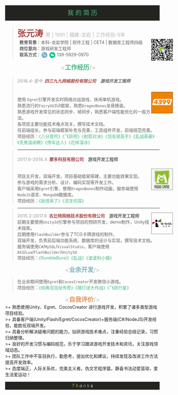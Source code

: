 <p style="background-color:#23241F; width:100%; height:50px;line-height:50px;text-align:center;font-size:20px">
<span style="color:#42B983">我 的 简 历</span>
</p>

><span style="font-size:28px;color:#ab4642;"><strong>张元涛</strong>&nbsp;<span style="color:#b8b8b8;font-size:16px;">男 | 1991 | 福建-龙岩 | 工作经验-5年</span></span><br>
><img src="assets/code.jpg"  width="70" height="70" type="image/jpeg" style="float: right;margin-bottom: 1em; margin-right: -3.05em;">
>&ensp;<strong>教育背景</strong>：本科-龙岩学院 | 软件工程 | CET4 | 数据库工程师四级<br>
>&ensp;<strong>岗位意向</strong>：游戏研发工程师<br>
>&ensp;<strong>联系方式</strong>：<img src="assets/电话2.png"  width="22" height="22" type="image/jpeg" style="vertical-align: middle;"> <img src="assets/微信1.png"  width="22" height="22" type="image/jpeg"  style="vertical-align: middle;"> 139-5929-0970

<center><span style="font-size:20px;color:#b8b8b8"><<span style="color:#42B983"><strong>工作经历</strong></span>/></span></center>

>##### <strong><span style="color:#b8b8b8">2018.4-至今</span>&ensp;<span style="color:#ab4642">四三九九网络股份有限公司</span>&ensp;&ensp;游戏开发工程师</strong>
><img src="assets/4399.png"  width="70" height="70" type="image/jpeg" style="float: right; margin-top:0.2em;margin-right: -3.05em; "> <br>
>使用 `Egret`引擎开发实时网络对战游戏、休闲单机游戏。<br>
>熟悉流行的`FairyGUI`UI框架，熟悉`DragonBones`龙骨换装。<br>
>熟悉游戏开发常见的状态同步、帧同步，熟悉客户端性能优化的一般方法。<br>
>各项目主要功能技术难点攻关，撰写技术文档。<br>
>任前端组长，参与前端框架补充与完善，工具组件开发，前端规范完善。<br>
>项目经历：<span style="color:#42B983">《八分音符》《飞跃吧》《射箭对决》《羽毛球高手》《乱战英豪》《天黑请闭眼》《停车达人》《花样溜冰》

>---
>#### <strong><span style="color:#b8b8b8">2017.6-2018.4</span>&ensp;<span style="color:#ab4642">摩多科技有限公司</span>&ensp;&ensp;游戏开发工程师</strong>
><img src="assets/modo.png"  width="70" height="70" type="image/jpeg" style="float: right;margin-top: 0.2em; margin-right: -3.05em; "> <br>
>项目主开发，双端开发，项目基础框架搭建，主要功能效果实现。<br>
>参与游戏的需求分析、设计、编码实现等开发工作。<br>
>客户端采用`Egret`引擎、使用`DragonBones`制作动画，服务端使用`NodeJS`语言、`MongoDB`数据库。<br>
>项目经历：<span style="color:#42B983">《妖怪来了》《流言侦探》</span>

>---
><strong><span style="color:#b8b8b8">2015.2-2017.6</span>&ensp;<span style="color:#ab4642">吉比特网络技术股份有限公司</span>&ensp;&ensp;游戏开发工程师</strong>
><img src="assets/gbits.png"  width="70" height="70" type="image/jpeg" style="float: right;margin-top: 0.em;  margin-right: -3.05em; "> <br>
>前期主要使用`Unity3d`引擎参与项目的预研开发，demo制作，Unity技术探索。<br>
>后期使用`FlashBuilder`参与了TCG卡牌游戏的制作。<br>
>双端开发，负责前后端功能系统、数据库的设计与实现，撰写技术文档。<br>
>服务端使用`C#`/`MySQL`/`VisualStudio`，客户端使用`AS3`/`Lua`/`FlashBuilder`/`Unity3d`<br>
>项目经历：<span style="color:#42B983">《RumbleBurst》《乱战》《波波利小镇》</span>

<center><span style="font-size:20px;color:#b8b8b8"><<span style="color:#7cafc2"><strong>业余开发</strong></span>/></span></center>

>在业余期间使用`Egret`和`CocosCreator`开发微信小游戏。<br>
>项目经历：<span style="color:#42B983">《经典泡泡龙传奇》《猜灯谜大作战》《飞跃行星》</span>

<center><span style="font-size:20px;color:#b8b8b8"><<span style="color:#dc9656"><strong>自我评价</strong></span>/></span></center>
>+ 熟悉使用Unity、Egret、CocosCreator 进行游戏开发，积累了诸多类型游戏项目经验。<br>
>+ 具备客户端(Unity/Flash/Egret/CocosCreator)+服务端(C#/NodeJS)开发经验，能胜任双端开发。<br>
>+ 具备分析解决疑难问题的能力，钻研游戏技术难点，注重经验总结记录，习惯归纳整理。<br>
>+ 良好的开发习惯与编码规范，乐于学习跟进游戏开发技术和资讯，关注游戏领域动态。<br>
>+ 团队工作中不盲目执行，勤思考，提出优化和建议，持续发现及改进工作方法提高开发效率。<br>
>+ 态度端正，人际关系优，完美主义者。伪文艺程序猿，静喜书法动爱篮球，爱生活爱运动！<br>

<p style="background-color:#23241F; width:100%; height:26px;line-height:26px;text-align:center;font-size:14px">
<i>
<span style="color:#a1b56c">T</span>
<span style="color:#dc9656">h</span>
<span style="color:#f7ca88">a</span>
<span style="color:#7cafc2">n</span>
<span style="color:#ba8baf">k</span>
<span style="color:#ffffff">s</span>
</i>
</p>